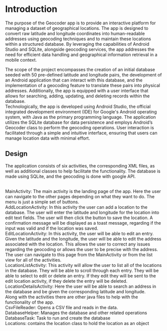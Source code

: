 # Introduction
The purpose of the Geocoder app is to provide an interactive platform for managing a dataset of geographical locations. The app is designed to convert raw latitude and longitude coordinates into human-readable addresses using geocoding techniques and to maintain these locations within a structured database. By leveraging the capabilities of Android Studio and SQLite, alongside geocoding services, the app addresses the need for efficient data handling and geographical information retrieval in a mobile context.

The scope of the project encompasses the creation of an initial database seeded with 50 pre-defined latitude and longitude pairs, the development of an Android application that can interact with this database, and the implementation of a geocoding feature to translate these pairs into physical addresses. Additionally, the app is equipped with a user interface that allows for searching, adding, updating, and deleting records within the database.
<br>
Technologically, the app is developed using Android Studio, the official integrated development environment (IDE) for Google's Android operating system, with Java as the primary programming language. The application utilizes the SQLite database for data persistence and employs Android’s Geocoder class to perform the geocoding operations. User interaction is facilitated through a simple and intuitive interface, ensuring that users can manage location data with minimal effort.

## Design
The application consists of six activities, the corresponding XML files, as well as additional classes to help facilitate the functionality. The database is made using SQLite, and the geocoding is done with google API.<br><br>

MainActivity: The main activity is the landing page of the app. Here the user can navigate to the other pages depending on what they want to do. The menu is just a simple set of buttons.<br>
AddLocationActivity: In this activity the user can add a location to the database. The user will enter the latitude and longitude for the location into edit text fields. The user will then click the button to save the location. A confirmation message will be displayed as a toast message, regarding if the input was valid and if the location was saved.<br>
EditLocationActivity: In this activity, the user will be able to edit an entry. Given the latitude and the longitude, the user will be able to edit the address associated with the location. This allows the user to correct any issues regarding the geocoding or allows the user to be precise with the address. The user can navigate to this page from the MainActivity or from the list view for all of the activities.<br>
LocationListActivity: This activity will allow the user to list all of the locations in the database. They will be able to scroll through each entry. They will be able to select to edit or delete an entry. If they edit they will be sent to the edit location activity, if they delete the entry will be deleted.<br>
LocationDetailsActivity: Here the user will be able to search an address in the database and be given the corresponding latitude and longitude.<br>
Along with the activities there are other java files to help with the functionality of the app.<br>
CsvFileReader: Opens a CSV file and reads in the data.<br>
DatabaseHelper: Manages the database and other related operations<br>
DatabaseTask: Task to run and create the database<br>
Locations: contains the location class to hold the location as an object<br>

